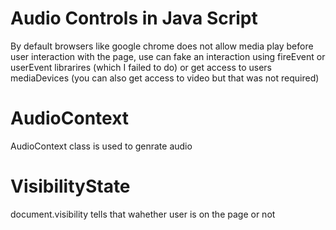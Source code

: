 # Audio Controls in Java Script
By default browsers like google chrome does not allow media play before user interaction with the page, use can fake an interaction using fireEvent or userEvent librarires (which I failed to do) or get access to users mediaDevices (you can also get access to video but that was not required)

# AudioContext
AudioContext class is used to genrate audio 

# VisibilityState
document.visibility tells that wahether user is on the page or not

